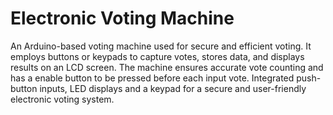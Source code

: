 # Electronic Voting Machine
An Arduino-based voting machine used for secure and efficient voting. It employs buttons or keypads to capture votes, stores data, and displays results on an LCD screen.
The machine ensures accurate vote counting and has a enable button to be pressed before each input vote.
Integrated push-button inputs, LED displays and a keypad for a secure and user-friendly electronic voting system.

